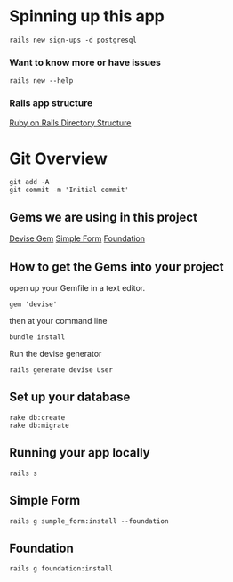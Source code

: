 # Spinning up this app
    rails new sign-ups -d postgresql

### Want to know more or have issues
    rails new --help

### Rails app structure
[Ruby on Rails Directory Structure](http://www.tutorialspoint.com/ruby-on-rails/rails-directory-structure.htm)

# Git Overview

    git add -A
    git commit -m 'Initial commit'

## Gems we are using in this project
[Devise Gem](https://github.com/plataformatec/devise)
[Simple Form](https://github.com/plataformatec/simple_form)
[Foundation](https://github.com/zurb/foundation-rails)

## How to get the Gems into your project

open up your Gemfile in a text editor.

    gem 'devise'

then at your command line

    bundle install

Run the devise generator

    rails generate devise User

## Set up your database

    rake db:create
    rake db:migrate

## Running your app locally

    rails s

## Simple Form

    rails g sumple_form:install --foundation

## Foundation

    rails g foundation:install
